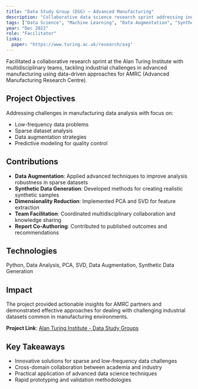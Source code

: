 ```yaml
---
title: "Data Study Group (DSG) — Advanced Manufacturing"
description: "Collaborative data science research sprint addressing industrial manufacturing challenges"
tags: ["Data Science", "Machine Learning", "Data Augmentation", "Synthetic Data", "PCA", "SVD"]
year: "Dec 2022"
role: "Facilitator"
links:
  paper: "https://www.turing.ac.uk/research/asg"
---
```


Facilitated a collaborative research sprint at the Alan Turing Institute with multidisciplinary teams, tackling industrial challenges in advanced manufacturing using data-driven approaches for AMRC (Advanced Manufacturing Research Centre).

## Project Objectives

Addressing challenges in manufacturing data analysis with focus on:
- Low-frequency data problems
- Sparse dataset analysis
- Data augmentation strategies
- Predictive modeling for quality control

## Contributions

- **Data Augmentation**: Applied advanced techniques to improve analysis robustness in sparse datasets
- **Synthetic Data Generation**: Developed methods for creating realistic synthetic samples
- **Dimensionality Reduction**: Implemented PCA and SVD for feature extraction
- **Team Facilitation**: Coordinated multidisciplinary collaboration and knowledge sharing
- **Report Co-Authoring**: Contributed to published outcomes and recommendations

## Technologies

Python, Data Analysis, PCA, SVD, Data Augmentation, Synthetic Data Generation

## Impact

The project provided actionable insights for AMRC partners and demonstrated effective approaches for dealing with challenging industrial datasets common in manufacturing environments.

**Project Link**: [Alan Turing Institute - Data Study Groups](https://www.turing.ac.uk/research/asg)

## Key Takeaways

- Innovative solutions for sparse and low-frequency data challenges
- Cross-domain collaboration between academia and industry
- Practical application of advanced data science techniques
- Rapid prototyping and validation methodologies

